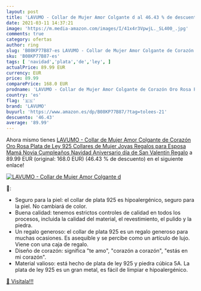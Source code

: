 ```yaml
---
layout: post
title: 'LAVUMO - Collar de Mujer Amor Colgante d al 46.43 % de descuento'
date: 2021-03-11 14:37:21
image: 'https://m.media-amazon.com/images/I/41x4r3VpwjL._SL400_.jpg'
comments: true
category: ofertas
author: ring
slug: 'B08KP77B87-es LAVUMO - Collar de Mujer Amor Colgante de Corazón Oro Rosa...'
sku: 'B08KP77B87-es'
tags: [ 'navidad','plata','de','ley', ]
actualPrice: 89.99 EUR
currency: EUR
price: 89.99
comparePrice: 168.0 EUR
prodname: 'LAVUMO - Collar de Mujer Amor Colgante de Corazón Oro Rosa Plata de Ley 925 Collares de Mujer Joyas Regalos para Esposa  Mamá  Novia  Cumpleaños Navidad Aniversario día de San Valentín Regalo'
country: 'es'
flag: '🇪🇸'
brand: 'LAVUMO'
buyurl: 'https://www.amazon.es/dp/B08KP77B87/?tag=tolees-21'
descuento: '46.43'
average: '89.99'
---
```


Ahora mismo tienes [LAVUMO - Collar de Mujer Amor Colgante de Corazón Oro Rosa Plata de Ley 925 Collares de Mujer Joyas Regalos para Esposa  Mamá  Novia  Cumpleaños Navidad Aniversario día de San Valentín Regalo](https://www.amazon.es/dp/B08KP77B87/?tag=tolees-21) a 89.99 EUR (original: 168.0 EUR) (46.43 %  de descuento) en el siguiente enlace!

[![LAVUMO - Collar de Mujer Amor Colgante d](https://m.media-amazon.com/images/I/41x4r3VpwjL._SL400_.jpg)](https://www.amazon.es/dp/B08KP77B87/?tag=tolees-21)

🔎:

- Seguro para la piel: el collar de plata 925 es hipoalergénico, seguro para la piel. No cambiará de color.
- Buena calidad: tenemos estrictos controles de calidad en todos los procesos, incluida la calidad del material, el revestimiento, el pulido y la piedra.
- Un regalo generoso: el collar de plata 925 es un regalo generoso para muchas ocasiones. Es asequible y se percibe como un artículo de lujo. Viene con una caja de regalo.
- Diseño de corazón: significa "te amo", "corazón a corazón", "estás en mi corazón".
- Material valioso: está hecho de plata de ley 925 y piedra cúbica 5A. La plata de ley 925 es un gran metal, es fácil de limpiar e hipoalergénico.

[🛒 Visítala!!!](https://www.amazon.es/dp/B08KP77B87/?tag=tolees-21)
